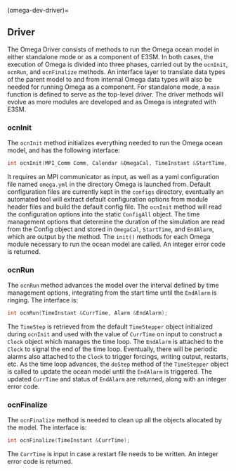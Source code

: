 <!--
© 2025. Triad National Security, LLC. All rights reserved.
This program was produced under U.S. Government contract 89233218CNA000001 for Los Alamos National Laboratory (LANL), which is operated by Triad National Security, LLC for the U.S. Department of Energy/National Nuclear Security Administration. All rights in the program are reserved by Triad National Security, LLC, and the U.S. Department of Energy/National Nuclear Security Administration. The Government is granted for itself and others acting on its behalf a nonexclusive, paid-up, irrevocable worldwide license in this material to reproduce, prepare. derivative works, distribute copies to the public, perform publicly and display publicly, and to permit others to do so.
-->

(omega-dev-driver)=

## Driver

The Omega Driver consists of methods to run the Omega ocean model in either
standalone mode or as a component of E3SM. In both cases, the execution of Omega
is divided into three phases, carried out by the `ocnInit`, `ocnRun`, and
`ocnFinalize` methods. An interface layer to translate data types of the parent
model to and from internal Omega data types will also be needed for running
Omega as a component. For standalone mode, a `main` function is defined to
serve as the top-level driver. The driver methods will evolve as more modules
are developed and as Omega is integrated with E3SM.

### ocnInit

The `ocnInit` method initializes everything needed to run the Omega ocean model,
and has the following interface:
```c++
int ocnInit(MPI_Comm Comm, Calendar &OmegaCal, TimeInstant &StartTime, Alarm &EndAlarm);
```
It requires an MPI communicator as input, as well as a yaml configuration file
named `omega.yml` in the directory Omega is launched from. Default configuration
files are currently kept in the `configs` directory, eventually an automated
tool will extract default configuration options from module header files and
build the default config file. The `ocnInit` method will read the configuration
options into the static `ConfigAll` object. The time management options that
determine the duration of the simulation are read from the Config object and
stored in `OmegaCal`, `StartTime`, and `EndAlarm`, which are output by the
method. The `init()` methods for each Omega module necessary to run the ocean
model are called. An integer error code is returned.

### ocnRun

The `ocnRun` method advances the model over the interval defined by time
management options, integrating from the start time until the `EndAlarm` is
ringing. The interface is:
```c++
int ocnRun(TimeInstant &CurrTime, Alarm &EndAlarm);
```
The `TimeStep` is retrieved from the default `TimeStepper` object initialized
during `ocnInit` and used with the value of `CurrTime` on input to construct
a `Clock` object which manages the time loop. The `EndAlarm` is attached to
the `Clock` to signal the end of the time loop. Eventually, there will be
periodic alarms also attached to the `Clock` to trigger forcings, writing
output, restarts, etc. As the time loop advances, the `doStep` method of the
`TimeStepper` object is called to update the ocean model until the `EndAlarm`
is triggered. The updated `CurrTime` and status of `EndAlarm` are returned,
along with an integer error code.

### ocnFinalize

The `ocnFinalize` method is needed to clean up all the objects allocated by the
model. The interface is:
```c++
int ocnFinalize(TimeInstant &CurrTime);
```
The `CurrTime` is input in case a restart file needs to be written. An integer
error code is returned.
